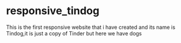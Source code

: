 # responsive_tindog
This is the first responsive website that i have created and its name is Tindog,it is just a copy of Tinder but here we have dogs  
